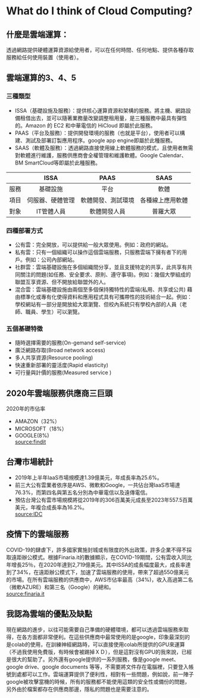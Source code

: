 # What do I think of Cloud Computing?
## 什麼是雲端運算：
透過網路提供硬體運算資源給使用者，可以在任何時間、任何地點、提供各種存取服務給任何使用裝置（使用者）。
  
## 雲端運算的3、4、5
### 三種類型
* ISSA（基礎設施及服務）：提供核心運算資源和架構的服務。將主機、網路設備租借出去，並可以隨著業務量改變調整租用量，是三種服務中最具有彈性的。Amazon 的 EC2 和中華電信的 HiCloud 即屬於此服務。
* PAAS（平台及服務）：提供開發環境的服務（也就是平台），使用者可以構建、測試及部署訂製應用程序。google app engine即屬於此種服務。
* SAAS（軟體及服務）：透過網路直接使用線上軟體服務的模式，且使用者無需對軟體進行維護，服務供應商會全權管理和維護軟體。Google Calendar、BM SmartCloud等即屬於此種服務。

|       | ISSA            | PAAS           | SAAS           | 
| :---: | :-------------: | :------------: | :------------: |
| 服務   | 基礎設施         | 平台            | 軟體           |
| 項目   | 伺服器、硬體管理  | 軟體開發、測試環境 | 各種線上應用軟體 |
| 對象   | IT管體人員       | 軟體開發人員     | 普羅大眾        |

### 四種部署方式
* 公有雲：完全開放，可以提供給一般大眾使用。例如：政府的網站。
* 私有雲：只有一個組織可以操作這個雲端服務，只服務雲端下擁有者下的用戶。例如：公司內部網站。
* 社群雲：雲端基礎設施在多個組織間分享，並且支援特定的共享，此共享有共同關注的問題(如任務、安全要求、原則、遵守事項)。例如：幾個大學組成的聯盟互享資源、但不開放給聯盟外的人。
* 混合雲：雲端基礎設施由兩個至多個保持獨特性的雲端(私用、共享或公共) 藉由標準化或專有化使得資料和應用程式具有可攜帶性的技術結合一起。例如：學校網站有一部分是開放給大眾瀏覽、但校內系統只有學校內部的人員（老師、職員、學生）可以瀏覽。
### 五個基礎特徵
* 隨時選擇需要的服務(On-gemand self-service)
* 廣泛網路存取(Broad network access)
* 多人共享資源(Resource pooling)
* 快速重新部署的靈活度(Rapid elasticity)
* 可行量與計價的服務(Measured service )

## 2020年雲端服務供應商三巨頭
2020年的市佔率
* AMAZON（32%）
* MICROSOFT（18%）
* GOOGLE(8%)  
[source:findit](https://findit.org.tw/researchPageV2.aspx?pageId=1405)

## 台灣市場統計
* 2019年上半年IaaS市場規模達1.39億美元，年成長率為25.6%。
* 前三大公有雲業者依序是AWS、微軟和Google，一共佔台灣IaaS市場達76.3%，而第四名與第五名分別為中華電信以及遠傳電信。
* 預估台灣公有雲市場規模將從2019年的306百萬美元成長至2023年557.5百萬美元，年複合成長率為16.2%。  
[source:IDC](https://www.idc.com/getdoc.jsp?containerId=prAP46158420)
 
## 疫情下的雲端服務
COVID-19的肆虐下，許多國家實施封城或有限度的外出政策，許多企業不得不採取遠距辦公模式。根據Finaria.it的數據顯示，在COVID-19期間，公有雲收入同比年增長25％，在2020年達到2,719億美元。其中ISSA的成長幅度最大，成長率達到了34%，在遠距辦公模式下，加速了雲端服務的使用，帶來了超過550億美元的市場。在所有雲端服務的供應商中，AWS市佔率最高（34%)，收入高過第二名（微軟AZURE）和第三名（Google）的總和。  
[source:finaria.it](https://www.finaria.it/pr/public-cloud-revenues-to-hit-338b-in-2021-a-25-jump-in-a-year/)

## 我認為雲端的優點及缺點
現在網路的進步，以往可能需要自己準備的硬體環境，都可以透過雲端服務來取得，在各方面都非常便利。在這些供應商中最常使用的是google，印象最深刻的是colab的使用，在訓練神經網路時，可以直接使用colab所提供的GPU來運算（不過我使用免費版，有時候會被踢掉ＸＤ），但是這對沒有GPU的我來說，已經是很大的幫助了。另外還有google提供的一系列服務，像是google meet、google drive、google documents 等等，不需要將文件存在電腦裡，只要登入帳號到處都可以工作。雲端運算提供了便利性，相對有一些問題，例如說，前一陣子google被攻擊當機的時候，所有的服務都不能使用這類的安全性或備份的問題，另外由於檔案都存在供應商那邊，隱私的問題也是需要注意的。


